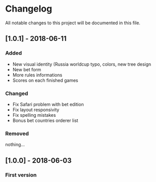 # Changelog
All notable changes to this project will be documented in this file.


## [1.0.1] - 2018-06-11
### Added
- New visual identity (Russia worldcup typo, colors, new tree design
- New bet form
- More rules informations
- Scores on each finished games

### Changed
- Fix Safari problem with bet edition
- Fix layout responsivity
- Fix spelling mistakes
- Bonus bet countries orderer list

### Removed
nothing...

## [1.0.0] - 2018-06-03
### First version
